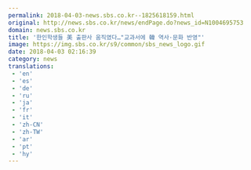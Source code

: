 ```yaml
---
permalink: 2018-04-03-news.sbs.co.kr--1825618159.html
original: http://news.sbs.co.kr/news/endPage.do?news_id=N1004695753
domain: news.sbs.co.kr
title: '한인학생들 美 출판사 움직였다…"교과서에 韓 역사·문화 반영"'
image: https://img.sbs.co.kr/s9/common/sbs_news_logo.gif
date: 2018-04-03 02:16:39
category: news
translations: 
 - 'en'
 - 'es'
 - 'de'
 - 'ru'
 - 'ja'
 - 'fr'
 - 'it'
 - 'zh-CN'
 - 'zh-TW'
 - 'ar'
 - 'pt'
 - 'hy'
---
```


